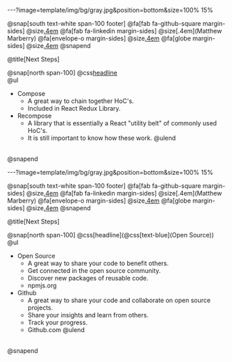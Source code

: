 ---?image=template/img/bg/gray.jpg&position=bottom&size=100% 15%

@snap[south text-white span-100 footer]
@fa[fab fa-github-square margin-sides]
@size[.4em](marberrym)
@fa[fab fa-linkedin margin-sides]
@size[.4em](Matthew Marberry)
@fa[envelope-o margin-sides]
@size[.4em](marberrym@gmail.com)
@fa[globe margin-sides]
@size[.4em](matthew-marberry.com)
@snapend

@title[Next Steps]

@snap[north span-100]
@css[headline](@css[text-blue](Libraries))
<br>
@ul
- Compose
    - A great way to chain together HoC's.
    - Included in React Redux Library.
- Recompose
    - A library that is essentially a React "utility belt" of commonly used HoC's.
    - It is still important to know how these work.
@ulend
<br>
@snapend

---?image=template/img/bg/gray.jpg&position=bottom&size=100% 15%

@snap[south text-white span-100 footer]
@fa[fab fa-github-square margin-sides]
@size[.4em](marberrym)
@fa[fab fa-linkedin margin-sides]
@size[.4em](Matthew Marberry)
@fa[envelope-o margin-sides]
@size[.4em](marberrym@gmail.com)
@fa[globe margin-sides]
@size[.4em](matthew-marberry.com)
@snapend

@title[Next Steps]

@snap[north span-100]
@css[headline](@css[text-blue](Open Source))
<br>
@ul
- Open Source
    - A great way to share your code to benefit others.
    - Get connected in the open source community.
    - Discover new packages of reusable code.
    - npmjs.org
- Github
    - A great way to share your code and collaborate on open source projects.
    - Share your insights and learn from others.
    - Track your progress.
    - Github.com
@ulend
<br>
@snapend